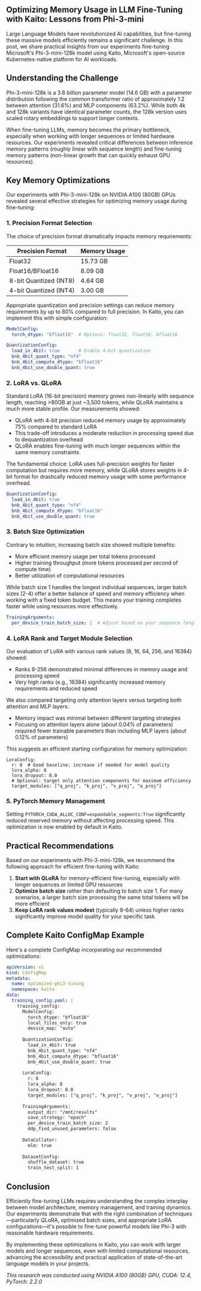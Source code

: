 
## Optimizing Memory Usage in LLM Fine-Tuning with Kaito: Lessons from Phi-3-mini

Large Language Models have revolutionized AI capabilities, but fine-tuning these massive models efficiently remains a significant challenge. In this post, we share practical insights from our experiments fine-tuning Microsoft's Phi-3-mini-128k model using Kaito, Microsoft's open-source Kubernetes-native platform for AI workloads.

## Understanding the Challenge
Phi-3-mini-128k is a 3.8 billion parameter model (14.6 GB) with a parameter distribution following the common transformer ratio of approximately 1:2 between attention (31.6%) and MLP components (63.2%). While both 4k and 128k variants have identical parameter counts, the 128k version uses scaled rotary embeddings to support longer contexts.

When fine-tuning LLMs, memory becomes the primary bottleneck, especially when working with longer sequences or limited hardware resources. Our experiments revealed critical differences between inference memory patterns (roughly linear with sequence length) and fine-tuning memory patterns (non-linear growth that can quickly exhaust GPU resources).

## Key Memory Optimizations

Our experiments with Phi-3-mini-128k on NVIDIA A100 (80GB) GPUs revealed several effective strategies for optimizing memory usage during fine-tuning:

### 1. Precision Format Selection
The choice of precision format dramatically impacts memory requirements:

| Precision Format       | Memory Usage |
| ---------------------- | ------------ |
| Float32                | 15.73 GB     |
| Float16/BFloat16       | 8.09 GB      |
| 8-bit Quantized (INT8) | 4.64 GB      |
| 4-bit Quantized (INT4) | 3.00 GB      |

Appropriate quantization and precision settings can reduce memory requirements by up to 80% compared to full precision. In Kaito, you can implement this with simple configuration:

```yaml
ModelConfig:
  torch_dtype: "bfloat16"  # Options: float32, float16, bfloat16

QuantizationConfig:
  load_in_4bit: true       # Enable 4-bit quantization
  bnb_4bit_quant_type: "nf4"
  bnb_4bit_compute_dtype: "bfloat16"
  bnb_4bit_use_double_quant: true
```

### 2. LoRA vs. QLoRA

Standard LoRA (16-bit precision) memory grows non-linearly with sequence length, reaching >80GB at just ~3,500 tokens, while QLoRA maintains a much more stable profile. Our measurements showed:

- QLoRA with 4-bit precision reduced memory usage by approximately 75% compared to standard LoRA
- This trade-off introduces a moderate reduction in processing speed due to dequantization overhead
- QLoRA enables fine-tuning with much longer sequences within the same memory constraints

The fundamental choice: LoRA uses full-precision weights for faster computation but requires more memory, while QLoRA stores weights in 4-bit format for drastically reduced memory usage with some performance overhead.

```yaml
QuantizationConfig:
  load_in_4bit: true
  bnb_4bit_quant_type: "nf4"
  bnb_4bit_compute_dtype: "bfloat16"
  bnb_4bit_use_double_quant: true
```

### 3. Batch Size Optimization
Contrary to intuition, increasing batch size showed multiple benefits:
- More efficient memory usage per total tokens processed
- Higher training throughput (more tokens processed per second of compute time)
- Better utilization of computational resources

While batch size 1 handles the longest individual sequences, larger batch sizes (2-4) offer a better balance of speed and memory efficiency when working with a fixed token budget. This means your training completes faster while using resources more effectively.

```yaml
TrainingArguments:
  per_device_train_batch_size: 2  # Adjust based on your sequence length needs
```


### 4. LoRA Rank and Target Module Selection

Our evaluation of LoRA with various rank values (8, 16, 64, 256, and 16384) showed:
- Ranks 8-256 demonstrated minimal differences in memory usage and processing speed
- Very high ranks (e.g., 16384) significantly increased memory requirements and reduced speed

We also compared targeting only attention layers versus targeting both attention and MLP layers:
- Memory impact was minimal between different targeting strategies
- Focusing on attention layers alone (about 0.04% of parameters) required fewer trainable parameters than including MLP layers (about 0.12% of parameters)

This suggests an efficient starting configuration for memory optimization:

```
LoraConfig:
  r: 8  # Good baseline; increase if needed for model quality
  lora_alpha: 8
  lora_dropout: 0.0
  # Optional: target only attention components for maximum efficiency
  target_modules: ["q_proj", "k_proj", "v_proj", "o_proj"]
```

### 5. PyTorch Memory Management

Setting `PYTORCH_CUDA_ALLOC_CONF=expandable_segments:True` significantly reduced reserved memory without affecting processing speed. This optimization is now enabled by default in Kaito.

## Practical Recommendations

Based on our experiments with Phi-3-mini-128k, we recommend the following approach for efficient fine-tuning with Kaito:

1. **Start with QLoRA** for memory-efficient fine-tuning, especially with longer sequences or limited GPU resources
2. **Optimize batch size** rather than defaulting to batch size 1. For many scenarios, a larger batch size processing the same total tokens will be more efficient
3. **Keep LoRA rank values modest** (typically 8-64) unless higher ranks significantly improve model quality for your specific task

## Complete Kaito ConfigMap Example

Here's a complete ConfigMap incorporating our recommended optimizations:
```yaml
apiVersion: v1
kind: ConfigMap
metadata:
  name: optimized-phi3-tuning
  namespace: kaito
data:
  training_config.yaml: |
    training_config:
      ModelConfig:
        torch_dtype: "bfloat16"
        local_files_only: true
        device_map: "auto"
    
      QuantizationConfig:
        load_in_4bit: true
        bnb_4bit_quant_type: "nf4"
        bnb_4bit_compute_dtype: "bfloat16"
        bnb_4bit_use_double_quant: true
    
      LoraConfig:
        r: 8
        lora_alpha: 8
        lora_dropout: 0.0
        target_modules: ["q_proj", "k_proj", "v_proj", "o_proj"]
    
      TrainingArguments:
        output_dir: "/mnt/results"
        save_strategy: "epoch"
        per_device_train_batch_size: 2
        ddp_find_unused_parameters: false
    
      DataCollator:
        mlm: true
    
      DatasetConfig:
        shuffle_dataset: true
        train_test_split: 1
```


## Conclusion
Efficiently fine-tuning LLMs requires understanding the complex interplay between model architecture, memory management, and training dynamics. Our experiments demonstrate that with the right combination of techniques—particularly QLoRA, optimized batch sizes, and appropriate LoRA configurations—it's possible to fine-tune powerful models like Phi-3 with reasonable hardware requirements.

By implementing these optimizations in Kaito, you can work with larger models and longer sequences, even with limited computational resources, advancing the accessibility and practical application of state-of-the-art language models in your projects.

_This research was conducted using NVIDIA A100 (80GB) GPU, CUDA: 12.4, PyTorch: 2.2.0_